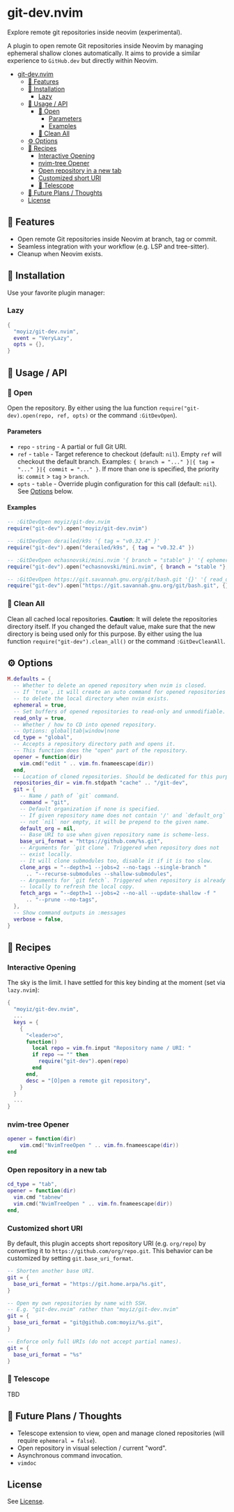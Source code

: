 # git-dev.nvim

Explore remote git repositories inside neovim (experimental).

A plugin to open remote Git repositories inside Neovim by managing ephemeral
shallow clones automatically. It aims to provide a similar experience to
`GitHub.dev` but directly within Neovim.

- [git-dev.nvim](#git-devnvim)
  - [:scroll: Features](#scroll-features)
  - [:hammer: Installation](#hammer-installation)
    - [Lazy](#lazy)
  - [:blue_book: Usage / API](#blue_book-usage--api)
    - [:open_file_folder: Open](#open_file_folder-open)
      - [Parameters](#parameters)
      - [Examples](#examples)
    - [:broom: Clean All](#broom-clean-all)
  - [:gear: Options](#gear-options)
  - [:notebook: Recipes](#notebook-recipes)
    - [Interactive Opening](#interactive-opening)
    - [nvim-tree Opener](#nvim-tree-opener)
    - [Open repository in a new tab](#open-repository-in-a-new-tab)
    - [Customized short URI](#customized-short-uri)
    - [:telescope: Telescope](#telescope-telescope)
  - [:crystal_ball: Future Plans / Thoughts](#crystal_ball-future-plans--thoughts)
  - [License](#license)

## :scroll: Features
- Open remote Git repositories inside Neovim at branch, tag or commit.
- Seamless integration with your workflow (e.g. LSP and tree-sitter).
- Cleanup when Neovim exists.

## :hammer: Installation
Use your favorite plugin manager:
### Lazy

```lua
{
  "moyiz/git-dev.nvim",
  event = "VeryLazy",
  opts = {},
}
```


## :blue_book: Usage / API
### :open_file_folder: Open
Open the repository.
By either using the lua function `require("git-dev).open(repo, ref, opts)` or
the command `:GitDevOpen`).

#### Parameters
- `repo` - `string` - A partial or full Git URI.
- `ref` - `table` - Target reference to checkout (default: `nil`). Empty `ref`
will checkout the default branch.
Examples: `{ branch = "..." }|{ tag = "..." }|{ commit = "..." }`.
If more than one is specified, the priority is: `commit` > `tag` > `branch`.
- `opts` - `table` - Override plugin configuration for this call (default:
`nil`). See [Options](#gear-options) below. 

#### Examples
```lua
-- :GitDevOpen moyiz/git-dev.nvim
require("git-dev").open("moyiz/git-dev.nvim")

-- :GitDevOpen derailed/k9s '{ tag = "v0.32.4" }'
require("git-dev").open("derailed/k9s", { tag = "v0.32.4" })

-- :GitDevOpen echasnovski/mini.nvim '{ branch = "stable" }' '{ ephemeral = false }'
require("git-dev").open("echasnovski/mini.nvim", { branch = "stable "}, { ephemeral = false })

-- :GitDevOpen https://git.savannah.gnu.org/git/bash.git '{}' '{ read_only = false }'
require("git-dev").open("https://git.savannah.gnu.org/git/bash.git", {}, { read_only = false })
```

### :broom: Clean All
Clean all cached local repositories.
**Caution**: It will delete the repositories directory itself. If you changed
the default value, make sure that the new directory is being used only for this
purpose.
By either using the lua function `require("git-dev").clean_all()` or the command
`:GitDevCleanAll`.


## :gear: Options
```lua
M.defaults = {
  -- Whether to delete an opened repository when nvim is closed.
  -- If `true`, it will create an auto command for opened repositories
  -- to delete the local directory when nvim exists.
  ephemeral = true,
  -- Set buffers of opened repositories to read-only and unmodifiable.
  read_only = true,
  -- Whether / how to CD into opened repository.
  -- Options: global|tab|window|none
  cd_type = "global",
  -- Accepts a repository directory path and opens it.
  -- This function does the "open" part of the repository.
  opener = function(dir)
    vim.cmd("edit " .. vim.fn.fnameescape(dir))
  end,
  -- Location of cloned repositories. Should be dedicated for this purpose.
  repositories_dir = vim.fn.stdpath "cache" .. "/git-dev",
  git = {
    -- Name / path of `git` command.
    command = "git",
    -- Default organization if none is specified.
    -- If given repository name does not contain '/' and `default_org` is
    -- not `nil` nor empty, it will be prepend to the given name.
    default_org = nil,
    -- Base URI to use when given repository name is scheme-less.
    base_uri_format = "https://github.com/%s.git",
    -- Arguments for `git clone`. Triggered when repository does not
    -- exist locally.
    -- It will clone submodules too, disable it if it is too slow.
    clone_args = "--depth=1 --jobs=2 --no-tags --single-branch "
      .. "--recurse-submodules --shallow-submodules",
    -- Arguments for `git fetch`. Triggered when repository is already exists
    -- locally to refresh the local copy.
    fetch_args = "--depth=1 --jobs=2 --no-all --update-shallow -f "
      .. "--prune --no-tags",
  },
  -- Show command outputs in :messages
  verbose = false,
}
```


## :notebook: Recipes
### Interactive Opening
The sky is the limit. I have settled for this key binding at the moment (set via
`lazy.nvim`):
```lua
{
  "moyiz/git-dev.nvim",
  ...
  keys = {
    {
      "<leader>o",
      function()
        local repo = vim.fn.input "Repository name / URI: "
        if repo ~= "" then
          require("git-dev").open(repo)
        end
      end,
      desc = "[O]pen a remote git repository",
    }
  }
  ...
}
```

### nvim-tree Opener
```lua
opener = function(dir)
    vim.cmd("NvimTreeOpen " .. vim.fn.fnameescape(dir))
end
```

### Open repository in a new tab
```lua
cd_type = "tab",
opener = function(dir)
  vim.cmd "tabnew"
  vim.cmd("NvimTreeOpen " .. vim.fn.fnameescape(dir))
end,
```

### Customized short URI
By default, this plugin accepts short repository URI (e.g. `org/repo`) by
converting it to `https://github.com/org/repo.git`. This behavior can be
customized by setting `git.base_uri_format`.

```lua
-- Shorten another base URI.
git = {
  base_uri_format = "https://git.home.arpa/%s.git",
}

-- Open my own repositories by name with SSH.
-- E.g. "git-dev.nvim" rather than "moyiz/git-dev.nvim"
git = {
  base_uri_format = "git@github.com:moyiz/%s.git",
}

-- Enforce only full URIs (do not accept partial names).
git = {
  base_uri_format = "%s"
}
```

### :telescope: Telescope
TBD

## :crystal_ball: Future Plans / Thoughts
- Telescope extension to view, open and manage cloned repositories (will
require `ephemeral = false`).
- Open repository in visual selection / current "word".
- Asynchronous command invocation.
- `vimdoc`

## License
See [License](./LICENSE).

<!-- vim: set textwidth=80: -->

